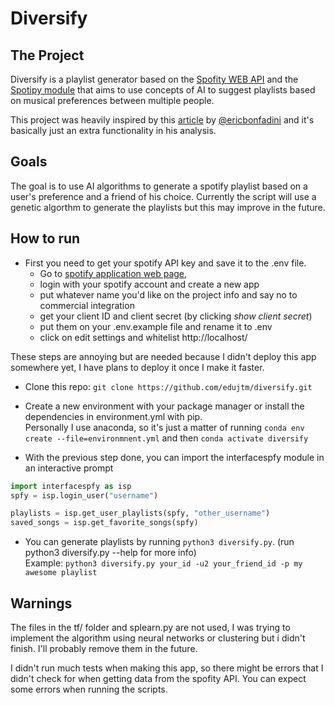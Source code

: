 # Diversify

## The Project

Diversify is a playlist generator based on the [Spofity WEB API](https://developer.spotify.com/web-api/) and the [Spotipy module](http://spotipy.readthedocs.io/en/latest/)
that aims to use concepts of AI to suggest playlists based on musical preferences between multiple people.

This project was heavily inspired by this [article](https://dev.to/ericbonfadini/finding-my-new-favorite-song-on-spotify-4lgc) by 
[@ericbonfadini](https://twitter.com/ericbonfadini) and it's basically just an extra functionality in his analysis.

## Goals

The goal is to use AI algorithms to generate a spotify playlist based on a user's preference and
a friend of his choice. Currently the script will use a genetic algorthm to generate the playlists
but this may improve in the future.

## How to run

- First you need to get your spotify API key and save it to the .env file. 
	- Go to [spotify application web page](https://developer.spotify.com/dashboard/),
	- login with your spotify account and create a new app
	- put whatever name you'd like on the project info and say no to commercial integration
	- get your client ID and client secret (by clicking *show client secret*)
	- put them on your .env.example file and rename it to .env 
	- click on edit settings and whitelist http://localhost/

These steps are annoying but are needed because I didn't deploy this app somewhere yet, I have plans to deploy it once I make it faster.

- Clone this repo: `git clone https://github.com/edujtm/diversify.git`

- Create a new environment with your package manager or install the dependencies in environment.yml with pip. <br/>
	Personally I use anaconda, so it's just a matter of running `conda env create --file=environmnent.yml` and then `conda activate diversify`

- With the previous step done, you can import the interfacespfy module in an interactive prompt

```Python
import interfacespfy as isp
spfy = isp.login_user("username")

playlists = isp.get_user_playlists(spfy, "other_username")
saved_songs = isp.get_favorite_songs(spfy)
```

- You can generate playlists by running `python3 diversify.py`. (run python3 diversify.py --help for more info) <br/>
    Example: `python3 diversify.py your_id -u2 your_friend_id -p my awesome playlist`

## Warnings
	
The files in the tf/ folder and splearn.py are not used, I was trying to implement the algorithm using neural networks or clustering but i didn't finish. I'll probably remove them in the future.

I didn't run much tests when making this app, so there might be errors that I didn't check for when getting data from the spofity API. You can expect some errors when running the scripts.
